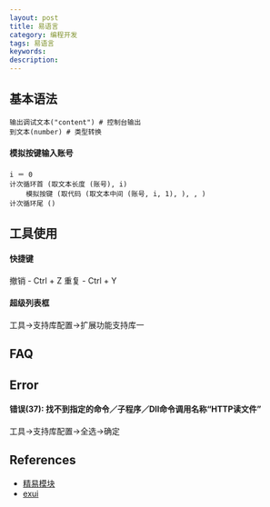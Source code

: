 ```yaml
---
layout: post
title: 易语言
category: 编程开发
tags: 易语言
keywords: 
description: 
---
```


## 基本语法

```
输出调试文本("content") # 控制台输出
到文本(number) # 类型转换
```

#### 模拟按键输入账号

```
i ＝ 0
计次循环首 (取文本长度 (账号), i)
	模拟按键 (取代码 (取文本中间 (账号, i, 1), ), , )
计次循环尾 ()
```

## 工具使用

#### 快捷键

撤销 - Ctrl + Z
重复 - Ctrl + Y
#### 超级列表框

工具->支持库配置->扩展功能支持库一


## FAQ

## Error

####  错误(37): 找不到指定的命令／子程序／Dll命令调用名称“HTTP读文件”

工具->支持库配置->全选->确定

## References

* [精易模块](http://ec.125.la/)
* [exui](iexui.com)